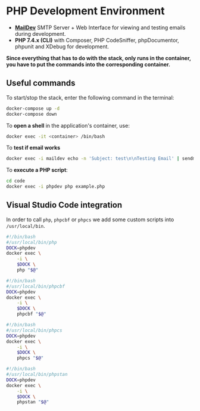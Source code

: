 # PHP Development Environment

* [**MailDev**](https://github.com/maildev/maildev) SMTP Server + Web Interface for viewing and testing emails during development.
* **PHP 7.4.x (CLI)** with Composer, PHP CodeSniffer, phpDocumentor, phpunit and XDebug for development.

**Since everything that has to do with the stack, only runs in the container, you have to put the commands into the corresponding container.**

## Useful commands

To start/stop the stack, enter the following command in the terminal:

```bash
docker-compose up -d
docker-compose down
```

To **open a shell** in the application's container, use:

```bash
docker exec -it <container> /bin/bash
```

To **test if email works**

```bash
docker exec -i maildev echo -n 'Subject: test\n\nTesting Email' | sendmail -v testuser@localhost.local
```

To **execute a PHP script**:

```bash
cd code
docker exec -i phpdev php example.php
```

## Visual Studio Code integration

In order to call `php`, `phpcbf` or `phpcs` we add some custom scripts into `/usr/local/bin`.

```bash
#!/bin/bash
#/usr/local/bin/php
DOCK=phpdev
docker exec \
    -i \
    $DOCK \
    php "$@"
```

```bash
#!/bin/bash
#/usr/local/bin/phpcbf
DOCK=phpdev
docker exec \
    -i \
    $DOCK \
    phpcbf "$@"
```

```bash
#!/bin/bash
#/usr/local/bin/phpcs
DOCK=phpdev
docker exec \
    -i \
    $DOCK \
    phpcs "$@"
```

```bash
#!/bin/bash
#/usr/local/bin/phpstan
DOCK=phpdev
docker exec \
    -i \
    $DOCK \
    phpstan "$@"
```
